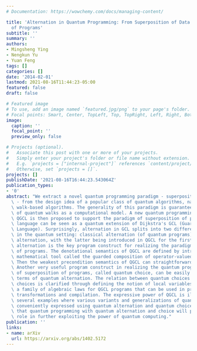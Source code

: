 ```yaml
---
# Documentation: https://wowchemy.com/docs/managing-content/

title: 'Alternation in Quantum Programming: From Superposition of Data to Superposition
  of Programs'
subtitle: ''
summary: ''
authors:
- Mingsheng Ying
- Nengkun Yu
- Yuan Feng
tags: []
categories: []
date: '2014-02-01'
lastmod: 2021-08-16T11:44:23-05:00
featured: false
draft: false

# Featured image
# To use, add an image named `featured.jpg/png` to your page's folder.
# Focal points: Smart, Center, TopLeft, Top, TopRight, Left, Right, BottomLeft, Bottom, BottomRight.
image:
  caption: ''
  focal_point: ''
  preview_only: false

# Projects (optional).
#   Associate this post with one or more of your projects.
#   Simply enter your project's folder or file name without extension.
#   E.g. `projects = ["internal-project"]` references `content/project/deep-learning/index.md`.
#   Otherwise, set `projects = []`.
projects: []
publishDate: '2021-08-16T16:44:23.543064Z'
publication_types:
- '0'
abstract: "We extract a novel quantum programming paradigm - superposition of programs\
  \ - from the design idea of a popular class of quantum algorithms, namely quantum\
  \ walk-based algorithms. The generality of this paradigm is guaranteed by the universality\
  \ of quantum walks as a computational model. A new quantum programming language\
  \ QGCL is then proposed to support the paradigm of superposition of programs. This\
  \ language can be seen as a quantum extension of Dijkstra's GCL (Guarded Command\
  \ Language). Surprisingly, alternation in GCL splits into two different notions\
  \ in the quantum setting: classical alternation (of quantum programs) and quantum\
  \ alternation, with the latter being introduced in QGCL for the first time. Quantum\
  \ alternation is the key program construct for realizing the paradigm of superposition\
  \ of programs. The denotational semantics of QGCL are defined by introducing a new\
  \ mathematical tool called the guarded composition of operator-valued functions.\
  \ Then the weakest precondition semantics of QGCL can straightforwardly derived.\
  \ Another very useful program construct in realizing the quantum programming paradigm\
  \ of superposition of programs, called quantum choice, can be easily defined in\
  \ terms of quantum alternation. The relation between quantum choices and probabilistic\
  \ choices is clarified through defining the notion of local variables. We derive\
  \ a family of algebraic laws for QGCL programs that can be used in program verification,\
  \ transformations and compilation. The expressive power of QGCL is illustrated by\
  \ several examples where various variants and generalizations of quantum walks are\
  \ conveniently expressed using quantum alternation and quantum choice. We believe\
  \ that quantum programming with quantum alternation and choice will play an important\
  \ role in further exploiting the power of quantum computing."
publication: ''
links:
- name: arXiv
  url: https://arxiv.org/abs/1402.5172
---
```

